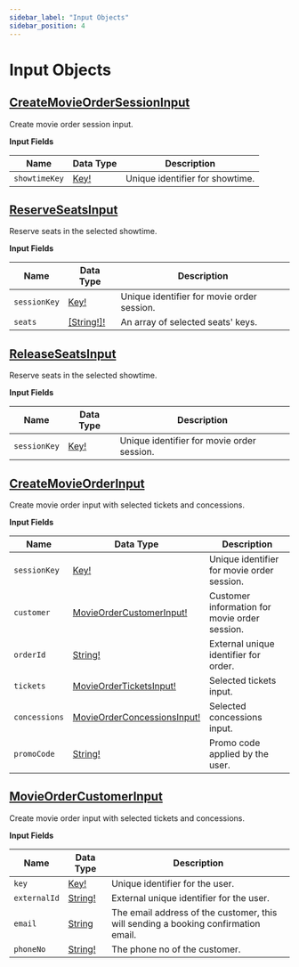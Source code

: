 ```yaml
---
sidebar_label: "Input Objects"
sidebar_position: 4
---
```


# Input Objects

## [CreateMovieOrderSessionInput](/docs/graphql/input_objects#createmovieordersessioninput)

Create movie order session input.

**Input Fields**

| Name          | Data Type                         | Description                     |
| ------------- | --------------------------------- | ------------------------------- |
| `showtimeKey` | [Key!](/docs/graphql/scalars#key) | Unique identifier for showtime. |

## [ReserveSeatsInput](/docs/graphql/input_objects#reserveseatsinput)

Reserve seats in the selected showtime.

**Input Fields**

| Name         | Data Type                                  | Description                                |
| ------------ | ------------------------------------------ | ------------------------------------------ |
| `sessionKey` | [Key!](/docs/graphql/scalars#key)          | Unique identifier for movie order session. |
| `seats`      | [[String!]!](/docs/graphql/scalars#string) | An array of selected seats' keys.          |

## [ReleaseSeatsInput](/docs/graphql/input_objects#releaseseatsinput)

Reserve seats in the selected showtime.

**Input Fields**

| Name         | Data Type                         | Description                                |
| ------------ | --------------------------------- | ------------------------------------------ |
| `sessionKey` | [Key!](/docs/graphql/scalars#key) | Unique identifier for movie order session. |

## [CreateMovieOrderInput](/docs/graphql/input_objects#createmovieorderinput)

Create movie order input with selected tickets and concessions.

**Input Fields**

| Name          | Data Type                                                                       | Description                                   |
| ------------- | ------------------------------------------------------------------------------- | --------------------------------------------- |
| `sessionKey`  | [Key!](/docs/graphql/scalars#key)                                               | Unique identifier for movie order session.    |
| `customer`    | [MovieOrderCustomerInput!](/docs/graphql/input_objects#movieordercustomerinput) | Customer information for movie order session. |
| `orderId`     | [String!](/docs/graphql/scalars#string)                                         | External unique identifier for order.         |
| `tickets`     | [MovieOrderTicketsInput!](/docs/graphql/input_objects#)                         | Selected tickets input.                       |
| `concessions` | [MovieOrderConcessionsInput!](/docs/graphql/input_objects#)                     | Selected concessions input.                   |
| `promoCode`   | [String!](/docs/graphql/scalars#key)                                            | Promo code applied by the user.               |

## [MovieOrderCustomerInput](/docs/graphql/input_objects#movieordercustomerinput)

Create movie order input with selected tickets and concessions.

**Input Fields**

| Name         | Data Type                               | Description                                                                        |
| ------------ | --------------------------------------- | ---------------------------------------------------------------------------------- |
| `key`        | [Key!](/docs/graphql/scalars#key)       | Unique identifier for the user.                                                    |
| `externalId` | [String!](/docs/graphql/scalars#string) | External unique identifier for the user.                                           |
| `email`      | [String](/docs/graphql/scalars#string)  | The email address of the customer, this will sending a booking confirmation email. |
| `phoneNo`    | [String!](/docs/graphql/scalars#string) | The phone no of the customer.                                                      |
